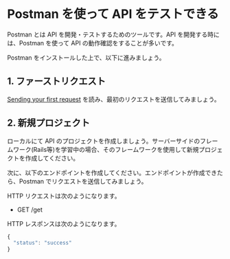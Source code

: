 # Postman を使って API をテストできる

Postman とは API を開発・テストするためのツールです。API を開発する時には、Postman を使って API の動作確認をすることが多いです。

Postman をインストールした上で、以下に進みましょう。

## 1. ファーストリクエスト

[Sending your first request](https://learning.postman.com/docs/getting-started/sending-the-first-request/) を読み、最初のリクエストを送信してみましょう。

## 2. 新規プロジェクト

ローカルにて API のプロジェクトを作成しましょう。サーバーサイドのフレームワーク(Rails等)を学習中の場合、そのフレームワークを使用して新規プロジェクトを作成してください。

次に、以下のエンドポイントを作成してください。エンドポイントが作成できたら、Postman でリクエストを送信してみましょう。

HTTP リクエストは次のようになります。

- GET /get

HTTP レスポンスは次のようになります。

```js
{
  "status": "success"
}
```
